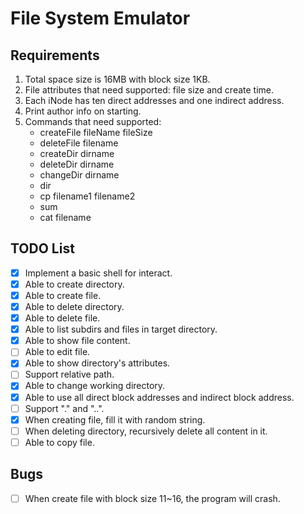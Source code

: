 # File System Emulator
## Requirements
1. Total space size is 16MB with block size 1KB.
2. File attributes that need supported: file size and create time.
3. Each iNode has ten direct addresses and one  indirect address.
4. Print author info on starting.
5. Commands that need supported: 
    + createFile fileName fileSize
    + deleteFile filename
    + createDir dirname
    + deleteDir dirname
    + changeDir dirname
    + dir
    + cp filename1 filename2
    + sum
    + cat filename

## TODO List
- [x] Implement a basic shell for interact.
- [x] Able to create directory.
- [x] Able to create file.
- [x] Able to delete directory.
- [x] Able to delete file.
- [x] Able to list subdirs and files in target directory.
- [x] Able to show file content.
- [ ] Able to edit file.
- [x] Able to show directory's attributes.
- [ ] Support relative path.
- [x] Able to change working directory.
- [x] Able to use all direct block addresses and indirect block address.
- [ ] Support "." and "..".
- [x] When creating file, fill it with random string.
- [ ] When deleting directory, recursively delete all content in it.
- [ ] Able to copy file.

## Bugs
- [ ] When create file with block size 11~16, the program will crash.